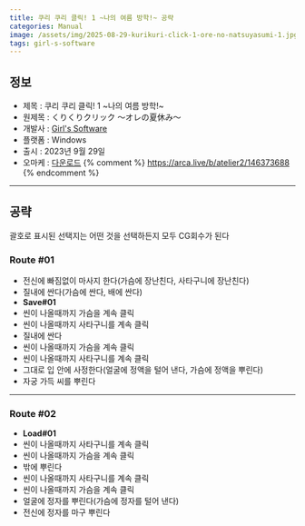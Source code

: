 ```yaml
---
title: 쿠리 쿠리 클릭! 1 ~나의 여름 방학!~ 공략
categories: Manual
image: /assets/img/2025-08-29-kurikuri-click-1-ore-no-natsuyasumi-1.jpg
tags: girl-s-software
---
```


## 정보

* 제목 : 쿠리 쿠리 클릭! 1 ~나의 여름 방학!~
* 원제목 : くりくりクリック ～オレの夏休み～
* 개발사 : [Girl's Software](/tags/girl-s-software)
* 플랫폼 : Windows
* 출시 : 2023년 9월 29일
* 오마케 : [다운로드](/assets/omake/kurikuri-click-1-ore-no-natsuyasumi.zip)
{% comment %}
https://arca.live/b/atelier2/146373688
{% endcomment %}

---

## 공략

괄호로 표시된 선택지는 어떤 것을 선택하든지 모두 CG회수가 된다  

### Route #01

* 전신에 빠짐없이 마사지 한다(가슴에 장난친다, 사타구니에 장난친다)
* 질내에 싼다(가슴에 싼다, 배에 싼다)
* **Save#01**
* 씬이 나올때까지 가슴을 계속 클릭
* 씬이 나올때까지 사타구니를 계속 클릭
* 질내에 싼다
* 씬이 나올때까지 가슴을 계속 클릭
* 씬이 나올때까지 사타구니를 계속 클릭
* 그대로 입 안에 사정한다(얼굴에 정액을 털어 낸다, 가슴에 정액을 뿌린다)
* 자궁 가득 씨를 뿌린다

---

### Route #02

* **Load#01**
* 씬이 나올때까지 사타구니를 계속 클릭
* 씬이 나올때까지 가슴을 계속 클릭
* 밖에 뿌린다
* 씬이 나올때까지 사타구니를 계속 클릭
* 씬이 나올때까지 가슴을 계속 클릭
* 얼굴에 정자를 뿌린다(가슴에 정자를 털어 낸다)
* 전신에 정자를 마구 뿌린다
